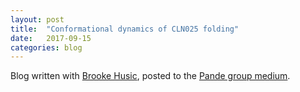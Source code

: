 ```yaml
---
layout: post
title:  "Conformational dynamics of CLN025 folding"
date:   2017-09-15
categories: blog
---
```


Blog written with [Brooke Husic](https://twitter.com/brookehus), posted to the [Pande group medium](https://medium.com/@pandelab/conformational-dynamics-of-cln025-folding-c01dc3dfcbc).
